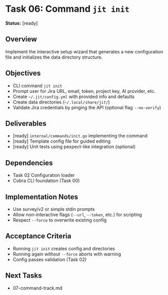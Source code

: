 # Task 06: Command `jit init`

**Status:** [ready]

## Overview
Implement the interactive setup wizard that generates a new configuration file and initializes the data directory structure.

## Objectives
- CLI command `jit init`
- Prompt user for Jira URL, email, token, project key, AI provider, etc.
- Create `~/.jit/config.yml` with provided info and defaults
- Create data directories (`~/.local/share/jit/`)
- Validate Jira credentials by pinging the API (optional flag `--no-verify`)

## Deliverables
- [ready] `internal/commands/init.go` implementing the command
- [ready] Template config file for guided editing
- [ready] Unit tests using pexpect-like integration (optional)

## Dependencies
- Task 02 Configuration loader
- Cobra CLI foundation (Task 00)

## Implementation Notes
- Use survey/v2 or simple stdin prompts
- Allow non-interactive flags (`--url`, `--token`, etc.) for scripting
- Respect `--force` to overwrite existing config

## Acceptance Criteria
- Running `jit init` creates config and directories
- Running again without `--force` aborts with warning
- Config passes validation (Task 02)

## Next Tasks
- 07-command-track.md 